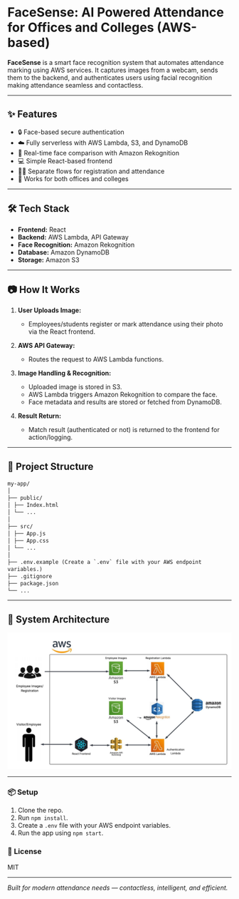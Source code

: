 # FaceSense: AI Powered Attendance for Offices and Colleges (AWS-based)

**FaceSense** is a smart face recognition system that automates attendance marking using AWS services. It captures images from a webcam, sends them to the backend, and authenticates users using facial recognition making attendance seamless and contactless.

---

## ✨ Features

- 🔒 Face-based secure authentication
- ☁️ Fully serverless with AWS Lambda, S3, and DynamoDB
- 🎯 Real-time face comparison with Amazon Rekognition
- 💻 Simple React-based frontend
- 🧑‍💼 Separate flows for registration and attendance
- 🏫 Works for both offices and colleges

---

## 🛠️ Tech Stack

- **Frontend:** React
- **Backend:** AWS Lambda, API Gateway
- **Face Recognition:** Amazon Rekognition
- **Database:** Amazon DynamoDB
- **Storage:** Amazon S3

---

## 📷 How It Works

1. **User Uploads Image:**  
   - Employees/students register or mark attendance using their photo via the React frontend.

2. **AWS API Gateway:**  
   - Routes the request to AWS Lambda functions.

3. **Image Handling & Recognition:**  
   - Uploaded image is stored in S3.
   - AWS Lambda triggers Amazon Rekognition to compare the face.
   - Face metadata and results are stored or fetched from DynamoDB.

4. **Result Return:**  
   - Match result (authenticated or not) is returned to the frontend for action/logging.

---

## 📂 Project Structure
```
my-app/
│
├── public/
│ ├── Index.html
│ └── ...
│
├── src/
│ ├── App.js
│ ├── App.css
│ └── ...
│ 
├── .env.example (Create a `.env` file with your AWS endpoint variables.)
├── .gitignore
├── package.json
└── ...
```

---

## 🧠 System Architecture

![System Architecture](architecture-diagram.jpeg)

---

### 📦 Setup
1. Clone the repo.
2. Run `npm install`.
3. Create a `.env` file with your AWS endpoint variables.
4. Run the app using `npm start`.

### 📄 License
MIT

---

*Built for modern attendance needs — contactless, intelligent, and efficient.*
